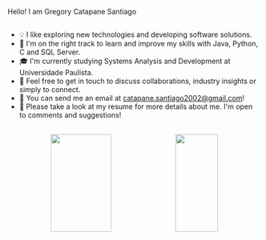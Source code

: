 Hello! I am Gregory Catapane Santiago
##
- 💡 I like exploring new technologies and developing software solutions.
- 🌱 I'm on the right track to learn and improve my skills with Java, Python, C and SQL Server.
- 🎓 I'm currently studying Systems Analysis and Development at Universidade Paulista.
- 💭 Feel free to get in touch to discuss collaborations, industry insights or simply to connect.
- 📧 You can send me an email at catapane.santiago2002@gmail.com!
- 📄 Please take a look at my resume for more details about me. I'm open to comments and suggestions!
##
<div align='center'>
  
<div align='center'>

  <img width="49%" height="195px" src="https://github-readme-stats.vercel.app/api?username=osantiagoo02&show_icons=true&count_private=true&title_color=80F7D4&icon_color=9d00ff&text_color=c9d1d9&bg_color=0d1117&border_color=fff0" />

  <img width="41%" height="195px" src="https://github-readme-stats.vercel.app/api/top-langs/?username=osantiagoo02&layout=compact&title_color=80F7D4&text_color=fff&bg_color=0d1117&border_color=fff0" />
